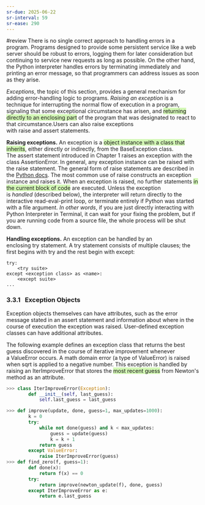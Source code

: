 ```yaml
---
sr-due: 2025-06-22
sr-interval: 59
sr-ease: 290
---
```


#review 
There is no single correct approach to handling errors in a program. Programs designed to provide some persistent service like a web server should be robust to errors, logging them for later consideration but continuing to service new requests as long as possible. On the other hand, the Python interpreter handles errors by terminating immediately and printing an error message, so that programmers can address issues as soon as they arise.

_Exceptions_, the topic of this section, provides a general mechanism for adding error-handling logic to programs. _Raising an exception_ is a technique for interrupting the normal flow of execution in a program, signaling that some exceptional circumstance has arisen, and <span style="background:#d3f8b6">returning directly to an enclosing part</span> of the program that was designated to react to that circumstance.Users can also raise exceptions with raise and assert statements.

**Raising exceptions.** An exception is a <span style="background:#d3f8b6">object instance with a class that inherits</span>, either directly or indirectly, from the BaseException class. The assert statement introduced in Chapter 1 raises an exception with the class AssertionError. In general, any exception instance can be raised with the raise statement. The general form of raise statements are described in the [Python docs](http://docs.python.org/py3k/reference/simple_stmts.html#raise). The most common use of raise constructs an exception instance and raises it. When an exception is raised, no further statements <span style="background:#d3f8b6">in the current block of code</span> are executed.
Unless the exception is _handled_ (described below), the interpreter will return directly to the interactive read-eval-print loop, or terminate entirely if Python was started with a file argument. *In other words*, if you are just directly interacting with Python Interpreter in Terminal, it can wait for your fixing the problem, but if you are running code from a source file, the whole process will be shut down.

**Handling exceptions.** An exception can be handled by an enclosing try statement. A try statement consists of multiple clauses; the first begins with try and the rest begin with except:
```
try:
    <try suite>
except <exception class> as <name>:
    <except suite>
...
```

### 3.3.1   Exception Objects

Exception objects themselves can have attributes, such as the error message stated in an assert statement and information about where in the course of execution the exception was raised. User-defined exception classes can have additional attributes.

The following example defines an exception class that returns the best guess discovered in the course of iterative improvement whenever a ValueError occurs. A math domain error (a type of ValueError) is raised when sqrt is applied to a negative number. This exception is handled by raising an IterImproveError that stores the <span style="background:#d3f8b6">most recent guess</span> from Newton's method as an attribute.
```python
>>> class IterImproveError(Exception):
        def __init__(self, last_guess):
            self.last_guess = last_guess
```

```python
>>> def improve(update, done, guess=1, max_updates=1000):
        k = 0
        try:
            while not done(guess) and k < max_updates:
                guess = update(guess)
                k = k + 1
            return guess
        except ValueError:
            raise IterImproveError(guess)
>>> def find_zero(f, guess=1):
        def done(x):
            return f(x) == 0
        try:
            return improve(newton_update(f), done, guess)
        except IterImproveError as e:
            return e.last_guess
```
















